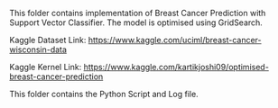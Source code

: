This folder contains implementation of Breast Cancer Prediction with Support Vector Classifier. The model is optimised using GridSearch.

Kaggle Dataset Link: https://www.kaggle.com/uciml/breast-cancer-wisconsin-data

Kaggle Kernel Link: https://www.kaggle.com/kartikjoshi09/optimised-breast-cancer-prediction

This folder contains the Python Script and Log file.
